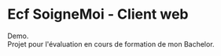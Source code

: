 # Ecf SoigneMoi - Client web

Demo.  
Projet pour l'évaluation en cours de formation de mon Bachelor.
